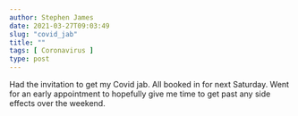 ```yaml
---
author: Stephen James
date: 2021-03-27T09:03:49
slug: "covid_jab"
title: ""
tags: [ Coronavirus ]
type: post
---
```

Had the invitation to get my Covid jab. All booked in for next Saturday. Went for an early appointment to hopefully give me time to get past any side effects over the weekend. 
